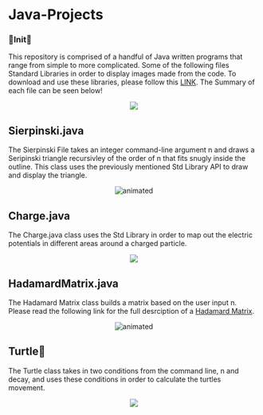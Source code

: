 # Java-Projects

### 🎉Init🎉 ###

This repository is comprised of a handful of Java written programs that range from simple to more complicated. Some of the following files Standard Libraries in order to display images made from the code. To download and use these libraries, please follow this [LINK](https://introcs.cs.princeton.edu/java/stdlib/). The Summary of each file can be seen below!

<p align="center"><img src="https://64.media.tumblr.com/b939397bc11163b0a6f29fc4a3980c16/tumblr_inline_ngciu8uXPD1sgs7fm.jpg" /></p>

## Sierpinski.java ##

The Sierpinski File takes an integer command-line argument n and draws a Seripinski triangle recursivley of the order of n that fits snugly inside the outline. This class uses the previously mentioned Std Library API to draw and display the triangle. 

<p align="center"><img src="https://upload.wikimedia.org/wikipedia/commons/a/ad/Random_Sierpinski_Triangle_animation.gif" alt = "animated"/></p>

## Charge.java ##

The Charge.java class uses the Std Library in order to map out the electric potentials in different areas around a charged particle. 

<p align="center"><img src="https://www.3ds.com/uploads/pics/Spheres-Potential-fig1.jpg"/></p>

## HadamardMatrix.java ##

The Hadamard Matrix class builds a matrix based on the user input n. Please read the following link for the full desrciption of a [Hadamard Matrix](https://en.wikipedia.org/wiki/Hadamard_matrix).

<p align="center"><img src="https://www.cs.princeton.edu/courses/archive/spring03/cs126/assignments/hadamard1-16.gif" alt = "animated"/></p>

## Turtle🐢 ##

The Turtle class takes in two conditions from the command line, n and decay, and uses these conditions in order to calculate the turtles movement. 

<p align="center"><img src="https://runestone.academy/runestone/books/published/csjava/_images/turtleOOD.png"/></p>
